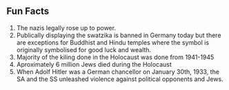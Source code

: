 ## Fun Facts

1. The nazis legally rose up to power.
2. Publically displaying the swatzika is banned in Germany today but there are exceptions for Buddhist and Hindu temples where the symbol is originally symbolised for good luck and wealth.
3. Majority of the kiling done in the Holocaust was done from 1941-1945
4. Aproximately 6 million Jews died during the Holocaust
5. When Adolf Hitler was a German chancellor on January 30th, 1933, the SA and the SS unleashed violence against political opponents and Jews.


